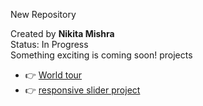 
New Repository

 Created by **Nikita Mishra**  
 Status: In Progress  
 Something exciting is coming soon!
projects 
 - 👉 [World tour](https://world1211.netlify.app/)
 - 👉 [ responsive slider project](https://slider1212.netlify.app/)

